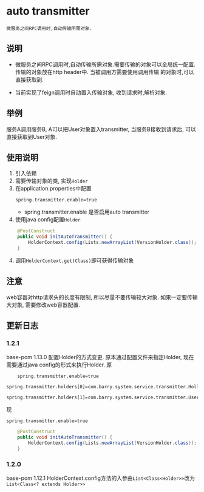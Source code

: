 # auto transmitter

    微服务之间RPC调用时,自动传输所需对象.

## 说明

* 微服务之间RPC调用时,自动传输所需对象.需要传输的对象可以全局统一配置.传输的对象放在http header中. 当被调用方需要使用调用传输
  的对象时,可以直接获取到.

* 当前实现了feign调用时自动置入传输对象, 收到请求时,解析对象.

## 举例

服务A调用服务B, A可以把User对象置入transmitter, 当服务B接收到请求后, 可以直接获取到User对象.

## 使用说明

1. 引入依赖
2. 需要传输对象的类, 实现`Holder`
3. 在application.properties中配置
    ```
    spring.transmitter.enable=true
    ```
    * spring.transmitter.enable 是否启用auto transmitter
4. 使用java config配置`Holder`
```java
    @PostConstruct
    public void initAutoTransmitter() {
        HolderContext.config(Lists.newArrayList(VersionHolder.class));
    }
```
4. 调用`HolderContext.get(Class)`即可获得传输对象

## 注意

web容器对http请求头的长度有限制, 所以尽量不要传输较大对象.
如果一定要传输大对象, 需要修改web容器配置.

## 更新日志

### 1.2.1
base-pom 1.13.0
配置Holder的方式变更. 原本通过配置文件来指定Holder, 现在需要通过java config的形式来执行Holder.
原
```
    spring.transmitter.enable=true
    spring.transmitter.holders[0]=com.barry.system.service.transmitter.HolloWorldHolder
    spring.transmitter.holders[1]=com.barry.system.service.transmitter.User
```

现
```properties
spring.transmitter.enable=true
```

```java
    @PostConstruct
    public void initAutoTransmitter() {
        HolderContext.config(Lists.newArrayList(VersionHolder.class));
    }
```


### 1.2.0
base-pom 1.12.1
HolderContext.config方法的入参由`List<Class<Holder>>`改为`List<Class<? extends Holder>>` 
